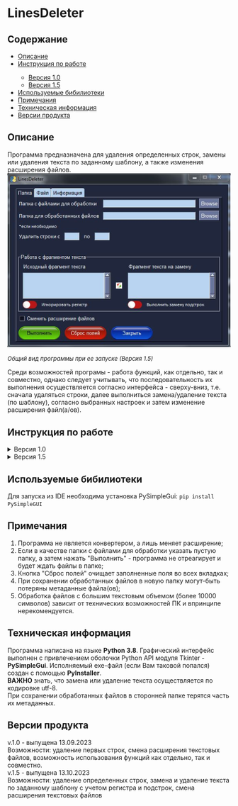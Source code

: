 <h1>LinesDeleter</h1>

<h2>Содержание</h2>
<ul>
    <li><a href=#Description>Описание</a></li>
    <li><a href=#Instruction>Инструкция по работе</a></li>
<ul>
<li><a href=#Ver_1.0>Версия 1.0</a></li>
<li><a href=#Ver_1.5>Версия 1.5</a></li>
</ul>
    <li><a href=#Pip>Используемые бибилиотеки</a></li>
    <li><a href=#Resume>Примечания</a></li>
    <li><a href=#TechInfo>Техническая информация</a></li>
    <li><a href=#Version>Версии продукта</a></li>
</ul>



<h2 id ="Description">Описание</h2>
Программа предназначена для удаления определенных строк, замены или удаления текста по заданному шаблону, 
а также изменения расширения файлов.

<img src="images/view_1.5.JPG">
<p><font size="2"><i>Общий вид программы при ее запуске (Версия 1.5)</i></font></p>
<p>Среди возможностей програмы - работа функций, как отдельно, так и совместно, однако следует учитывать, 
что последовательность их выполнения осуществляется согласно интерфейса - сверху-вниз, т.е. сначала
удаляться строки, далее выполниться замена/удаление текста (по шаблону), согласно выбранных настроек и 
затем изменение расширения файл(а/ов).</p>
<h2 id="Instruction">Инструкция по работе</h2>

<details>
<summary id="Ver_1.0">Версия 1.0</summary>
<ul>
<li><a href="View_V.1">Общая информация</a></li>
<li><a href=#Folder_V.1>Вкладка "Папка"</a></li>
<li><a href=#File_V.1>Вкладка "Файл"</a></li>
<li><a href=#Info_V.1>Вкладка "Информация"</a></li>
</ul>

<h3 id="View_V.1">Общая информация</h3>
<p>Программа (ver. 1.0) предназначена для удаления первых строк из текстовых файлов.</p>
<img src="images/common face v.1.0.JPG">
<p><font size="2"><i>Общий вид программы при ее запуске (Версия 1.0)</i></font></p>
Дополнительной функцией является возможность изменения расширения файлов, которую можно использовать как отдельно,
так и в группе с функцией удаления строк. Программой предусмотрена возможность работы, как с группой файлов в папке - 
вкладка "Папка", так и с одиночными файлами - вкладка "Файл".

<h3 id="Folder_V.1">Вкладка "Папка"</h3>
Вкладка "Папка" представляет собой две функциональные области:
<ol>
<li>Удаление первых строк в файлах папки</li>
<li> Изменения расширения файлов в папке</li>
</ol>

<img src="images/full face.jpg">
<p><b>Первая область (1)</b> предназначена для ввода данных с целью дальнейшего удаления строк в файлах
указанной папки. Существует два варианта выполнения операции:</p>
<ul>
<li>удаление строк непосредственно в файлах папки;</li>
<li>удаление строк в файлах папки с сохранением исходных и переноса обработанных файлов в другую папку.</li> 
</ul>
<p>Для выполнения первой - через кнопку "Browse" поля "Папка с файлами для обработки" выбрать папку с файлами
и указать "Количество удаляемых строк". Для второй - следует дополнительно указать папку через кнопку "Browse"
поля "Папка для обработанных файлов". </p>

<p><b>Вторая область (2)</b> предназначена для ввода данных с целью изменения расширения фалов в папке.
Для ее активации необходимо выбрать чекбокс "Сменить расширение файлов", после чего откроется переключатель
и поля для заполнения.<br>
Возможно два пути выполнения изменения расширения:</p>

<ul>
<li>в исходной папке;</li>
<li>перенос файлов с измененным расширением в другую папку с сохранением исходных.</li>
</ul>

<p>Для выполнения первой операции достаточно через кнопку "Browse" указать папку с файлами для изменения расширения 
в полях "с" и "на". Для второй - следует дополнительно через кнопку "Browse" поля "Папка для обработанных файлов"
указать путь.<br>
 В случае смены положения переключателя "после обработки" во включенное (зеленый цвет) активируется режим объединения
двух функций, т.е. программой будет выполнено удаление строк в файлах и затем смена их расширения. В зависимости 
от заоплненных полей возможно два пути выполнения общей операции:</p>

<ul>
<li>удаление строк в файлах и смена их расширения в исходной папке;</li>
<li>удаление строк в файлах и смена их расширения с переносом в другую папку (сохранение исходных файлов в папке);</li>
</ul>

<p>
Как и в предыдущих случаях, для выполнения первой операции следует заполнить поля "Папка с файлами для обработки",
"Количество удаляемых строк", а также поля "с" и "на". Для второй дополнительно следует заполнить поле 
"Папка для обработанных файлов".<br>
Для отключения режима совместного выполнения функций следует перевести переключатель "после обработки" в выключенное 
состояние - красный цвет.
</p>

<h3 id="File_V.1">Вкладка "Файл"</h3>
<p>Принципиальное отличие вкладки "Файл" от вкладки "Папка" заключается в том, что во второй происходит
обработка всех, находящихся в указанной папке, файлов, а вкладка "Файл" предназначена для обработки одного файла,
выбранного пользователем.<br>
Вкладка "Файл" представляет собой две функциональные области:

<ol>
<li>Удаление первых строк в файлах папки</li>
<li> Изменения расширения файлов в папке</li>
</ol>

<img src="images/full face file.jpg">
<p><b>Первая область (1)</b> предназначена для ввода данных с целью последующего удаления строк в файле. Возможно два пути использования области:</p>
<ul>
<li>удаление строк в исходном файле</li>
<li>удаление строк в файле с переносом его в другую папку с сохранением исходного.</li>
</ul>
<p>Для первого случая через кнопку "Browse" поля "Файл для обработки" следует указать путь к файлу и количество
удаляемых строк в поле "Количество удаляемых строк". Для второго через кнопку "Browse" поля 
"Папка для обработанного файла" необходимо дополнительно выбрать папку.</p>
<p><b>Вторая область (2)</b> предназначена для изменения расширения файла и активируется сменой положения 
переключателя на включенное (зеленый цвет). Возможно два пути использованя области:</p>
<ul>
<li>изменение расширения файла в исходной папке;</li>
<li>перенос файла с измененным расширением в другую папку с сохранением исходного.</li>
</ul>
<p>Для первого варианта необходимо указать путь к файлу через кнопку "Browse" поля "Файл для обработки" и заполнить
поля "с" и "на". Для второго необходимо через кнопку "Browse" поля "Папка для обработанного файла" дополнительно
указать папку для измененного файла</p>
<p>Программой предусмотрена возможность объединения работы функций удаления строк в файле и изменения его расширения.
При совместной работе следует отметить два возможных варианта:</p>
<ul>
<li>удаление строк и изменение расширения в исходном файле;</li>
<li>удаление строк и изменение расширения файла с переносом его в другую папку (сохранение исходного файла)</li>
</ul>
<p>Для первого случая необходимо заполнить все поля кроме "Папка для обработанного файла", 
а для второго - заполнить и его.</p>

<h3 id="Info_V.1">Вкладка "Информация"</h3>
<p>Вкладка носит информативный характер и создана, чтобы в краткой форме описать функциональные возможности
программы, а также предоставить ссылку на исходный код и обновленную версию.</p>
</details>

<details>
<summary id="Ver_1.5">Версия 1.5</summary>
<ul>
<li><a href=#View_V.1.5>Общая информация</a></li>
<li><a href=#Folder_V.1.5>Вкладка "Папка"</a></li>
<li><a href=#File_V.1.5>Вкладка "Файл"</a></li>
<li><a href=#Info_V.1.5>Вкладка "Информация"</a></li>
</ul>


<h3 id="View_V.1.5">Общая информация</h3>
<p>Версия программы 1.5 претерпела, некоторые функциональные изменения, по сравнению с предыдущей (1.0).
Так, подверглась переработке функция удаления строк, которая принимает номер строк (поля с/до) и затем выполняет
удаление в заданном интервале. Добавлена возможность замены текста по заданному шаблону и его удаление.<br> 
Программой поддерживается возможность использования функций, как по отдельности, так и совместно, выполнение которых
осуществляется по интерфейсу - сверху-вниз.
Для удобства работы предусмотрена работа, как с файлами в папке, так и с одним файлом, с возможностью сохранения
обработанного(ых) файлов в отдельной папке.</p>

<h3 id="Folder_V.1.5">Вкладка "Папка"</h3>
<p>Вкладка "Папка" представляет собой 5 функциональных зон:</p>
<ol>
<li>"Путевая" зона;</li>
<li>Удаление строк;</li>
<li>Замена или удаление текста по заданным параметрам;</li>
<li>Смена расширения;</li>
<li>"Операционная" зона.</li>
</ol>

<img src="images/folder_1.5.jpg">

<p><b>"Путевая" зона (1)</b> необходима для указания путей к папке с файлами, которые следует обработать, - 
"Папка с файлами для обработки", и папке, куда следует сохранить обработанные файлы - "Папка для обработанных файлов".
Если не указать путь в поле "Папка для обработанных файлов", то изменению подвергнуться исходные файлы.
</p>
<p>Зона <b>Удаление строк(2)</b> представляет собой два поля - "с" и "по", в которых указываются числа, соответствующие
позиции строки в файле, которые следует удалить из него. Удаление осуществляется по заданному интервалу, например,
с 1 по 5, с 3 по 3 (будет удалена одна строка) и т.д. Строка соответствующая полю "по" будет удалена включительно.
Если поле "с" заполнить, а поле "по" оставить незаполненным выполнится удаление всех строк начиная со строки, указанной
в поле "с".
</p>
<p><b>Работа с фрагментом текста (3)</b> позволяет заменить или удалить фрагмент текста, указанный в поле
"Исходный фрагмент текста". Чтобы выполнить удаление текста достаточно заполнить поле "Исходный фрагмент текста", а
 поле "Фрагмент текста на замену" оставить пустым.<br>
Между полями размещена кнопка "Поменять текст местами" при нажатии на которую происходит смена содержимого полей
между собой. </p> 
Для работы с фрагментом текста доступно несколько опций, которые могут быть полезны при замене одиночных слов:
<ul>
<li>"Игнорировать регистр"</li>
<li>Выполнить замену подстрок</li>
</ul>
<p>При включении опции "Игнорировать регистр" выполнится замена текста независимо от регистра букв, т.е. слова
"кров" и "кРОв" будут равноценны, а опция "Выполнить замену подстрок" обеспечит замену в случае если слово входит в
состав другого слова, например, "кров" будет заменено, как слово "кров" и как подстрока в слове "кровля".
</p>
<p>При включении настройки <b>"Смена расширения" (4)</b> выполниться смена расширения файла с указанного в поле "с" на
указанное в поле "на".
</p>
<p><b>"Операционная" зона (5)</b> представлена 3-мя кнопками:</p>
<ul>
<li>"Выполнить" - запускает выполнение операции по заданным во вкладке параметрам и введенным данным;</li>
<li>"Сброс полей" - удаляет текст во всех заполняемых полях программы;</li>
<li>"Закрыть" - завершает работу программы.</li>
</ul>


<h3 id="File_V.1.5">Вкладка "Файл"</h3>
<p>Вкладка "Файл", как и вкладка "Папка представляет собой 5 функциональных зон:</p>
<ol>
<li>"Путевая" зона;</li>
<li>Удаление строк;</li>
<li>Замена или удаление текста по заданным параметрам;</li>
<li>Смена расширения;</li>
<li>"Операционная" зона.</li>
</ol>

<img src="images/file_1.5.jpg">

<p>Основные функции вкладки "Файл" аналогичны оным во вкладке "Папка" с единственным различием, что
на данной вкладке работают только с одним файлом.
</p>

<h3 id="Info_V.1.5">Вкладка "Информация"</h3>
<p>Вкладка носит информативный характер и создана, чтобы в краткой форме описать функциональные возможности
программы, а также предоставить ссылку на исходный код и обновленную версию.</p>
</details>

<h2 id="Pip">Используемые бибилиотеки</h2>
Для запуска из IDE необходима установка PySimpleGui:
<code>pip install PySimpleGUI</code>

<h2 id="Resume">Примечания</h2>
<ol>
<li>Программа не является конвертером, а лишь меняет расширение;</li>
<li>Если в качестве папки с файлами для обработки указать пустую папку, а затем нажать "Выполнить" - 
программа не отреагирует и будет ждать файлы в папке; </li>
<li>Кнопка "Сброс полей" очищает заполненные поля во всех вкладках;</li>
<li>При сохранении обработанных файлов в новую папку могут-быть потеряны метаданные файла(ов);</li>
<li>Обработка файлов с большим текстовым объемом (более 10000 символов) зависит от технических
возможностей ПК и впринципе нерекомендуется.</li>
</ol>

<h2 id="TechInfo">Техническая информация</h2>
Программа написана на языке <b>Python 3.8</b>. Графический интерфейс выполнен с привлечением оболочки
Python API модуля Tkinter - <b>PySimpleGui</b>. Исполняемый exe-файл (если Вам таковой попался) создан с помощью <b>PyInstaller</b>.<br>
<b>ВАЖНО</b> знать, что замена или удаление текста осуществляется по кодировке utf-8.<br>
При сохранении обработанных файлов в сторонней папке терятся часть их метаданных. <br>

<h2 id="Version">Версии продукта</h2>
v.1.0 - выпущена 13.09.2023<br>
Возможности: удаление первых строк, смена расширения текстовых файлов, возможность использования функций 
как отдельно, так и совместно. <br>
v.1.5 - выпущена 13.10.2023 <br>
Возможности: удаление определенных строк, замена и удаление текста по заданному шаблону с учетом регистра и подстрок, 
смена расширения текстовых файлов
